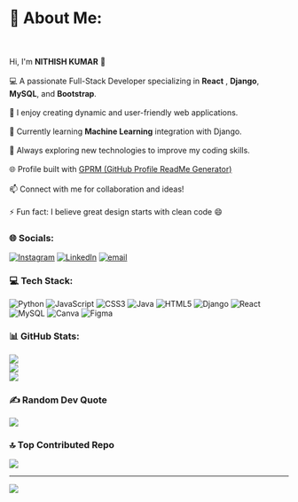 # 💫 About Me:
<br><br>Hi, I'm **NITHISH KUMAR** 👋  <br><br>💻 A passionate Full-Stack Developer specializing in **React** , **Django**, **MySQL**, and **Bootstrap**.  <br><br>🚀 I enjoy creating dynamic and user-friendly web applications.  <br><br>🎯 Currently learning **Machine Learning** integration with Django.  <br><br>🌱 Always exploring new technologies to improve my coding skills.  <br><br>🌐 Profile built with [GPRM (GitHub Profile ReadMe Generator)](https://gprm.itsvg.in)  <br><br>📫 Connect with me for collaboration and ideas!  <br><br>⚡ Fun fact: I believe great design starts with clean code 😄<br>


### 🌐 Socials:
[![Instagram](https://img.shields.io/badge/Instagram-%23E4405F.svg?logo=Instagram&logoColor=white)](https://instagram.com/https://www.instagram.com/nithish____04/) [![LinkedIn](https://img.shields.io/badge/LinkedIn-%230077B5.svg?logo=linkedin&logoColor=white)](https://linkedin.com/in/https://www.linkedin.com/in/nithishkumar204/) [![email](https://img.shields.io/badge/Email-D14836?logo=gmail&logoColor=white)](mailto:nithishkumar75980@gmail.com) 

### 💻 Tech Stack:
![Python](https://img.shields.io/badge/python-3670A0?style=flat&logo=python&logoColor=ffdd54) ![JavaScript](https://img.shields.io/badge/javascript-%23323330.svg?style=flat&logo=javascript&logoColor=%23F7DF1E) ![CSS3](https://img.shields.io/badge/css3-%231572B6.svg?style=flat&logo=css3&logoColor=white) ![Java](https://img.shields.io/badge/java-%23ED8B00.svg?style=flat&logo=openjdk&logoColor=white) ![HTML5](https://img.shields.io/badge/html5-%23E34F26.svg?style=flat&logo=html5&logoColor=white) ![Django](https://img.shields.io/badge/django-%23092E20.svg?style=flat&logo=django&logoColor=white) ![React](https://img.shields.io/badge/react-%2320232a.svg?style=flat&logo=react&logoColor=%2361DAFB) ![MySQL](https://img.shields.io/badge/mysql-4479A1.svg?style=flat&logo=mysql&logoColor=white) ![Canva](https://img.shields.io/badge/Canva-%2300C4CC.svg?style=flat&logo=Canva&logoColor=white) ![Figma](https://img.shields.io/badge/figma-%23F24E1E.svg?style=flat&logo=figma&logoColor=white)
### 📊 GitHub Stats:
![](https://github-readme-stats.vercel.app/api?username=nithishkumar204&theme=dark&hide_border=false&include_all_commits=true&count_private=false)<br/>
![](https://nirzak-streak-stats.vercel.app/?user=nithishkumar204&theme=dark&hide_border=false)<br/>
![](https://github-readme-stats.vercel.app/api/top-langs/?username=nithishkumar204&theme=dark&hide_border=false&include_all_commits=true&count_private=false&layout=compact)

### ✍️ Random Dev Quote
![](https://quotes-github-readme.vercel.app/api?type=horizontal&theme=gruvbox)

### 🔝 Top Contributed Repo
![](https://github-contributor-stats.vercel.app/api?username=nithishkumar204&limit=5&theme=dark&combine_all_yearly_contributions=true)

---
[![](https://visitcount.itsvg.in/api?id=nithishkumar204&icon=10&color=5)](https://visitcount.itsvg.in)

<!-- Proudly created with GPRM ( https://gprm.itsvg.in ) -->
